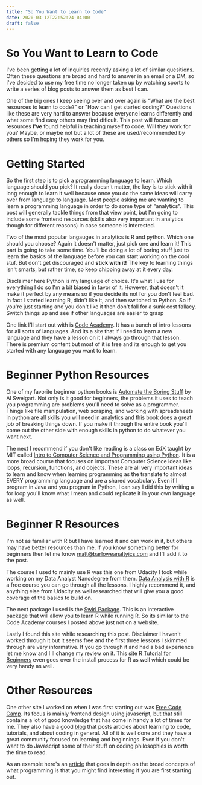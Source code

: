 ```yaml
---
title: "So You Want to Learn to Code"
date: 2020-03-12T22:52:24-04:00
draft: false
---
```


# So You Want to Learn to Code

I've been getting a lot of inquiries recently asking a lot of similar quesitions.
Often these questions are broad and hard to answer in an email or a DM, so I've decided
to use my free time no longer taken up by watching sports to write a series of blog
posts to answer them as best I can.

One of the big ones I keep seeing over and over again is "What are the best resources to
learn to code?" or "How can I get started coding?" Questions like these are very hard to answer
because everyone learns differently and what some find easy others may find dificult. This post
will focuse on resources **I've** found helpful in teaching myself to code. Will they work for you?
Maybe, or maybe not but a lot of these are used/recommended by others so I'm hoping they
work for you.

# Getting Started

So the first step is to pick a programming language to learn. Which language should you pick?
It really doesn't matter, the key is to stick with it long enough to learn it well because once
you do the same ideas will carry over from language to language. Most people asking me are wanting
to learn a programming language in order to do some type of "analytics". This post will generally
tackle things from that view point, but I'm going to include some frontend resources
(skills also very important in analytics though for different reasons) in case someone
is interested.

Two of the most popular langauges in analytics is R and python. Which one should you choose?
Again it doesn't matter, just pick one and learn it! This part is going to take some time.
You'll be doing a lot of boring stuff just to learn the basics of the language before you can
start working on the cool stuf. But don't get discouraged and **stick with it!** The key to learning
things isn't smarts, but rather time, so keep chipping away at it every day.

Disclaimer here Python is my language of choice. It's what I use for everything I do so I'm a bit biased
in favor of it. However, that doesn't it make it perfect by any means so if you decide its not for you don't
feel bad. In fact I started learning R, didn't like it, and then switched to Python. So if you're just starting
and you don't like it then don't fall for a sunk cost fallacy. Switch things up and see if other languages
are easier to grasp

One link I'll start out with is [Code Academy](https://www.codecademy.com/). It has a bunch of intro
lessons for all sorts of languages. And its a site that if I need to learn a new language and they have
a lesson on it I always go through that lesson. There is premium content but most of it is free and
its enough to get you started with any language you want to learn.

# Beginner Python Resources

One of my favorite beginner python books is [Automate the Boring Stuff](https://automatetheboringstuff.com/)
by Al Sweigart. Not only is it good for beginners, the problems it uses to teach you programming are problems
you'll need to solve as a programmer. Things like file manipulation, web scraping, and working with
spreadsheets in python are all skills you will need in analytics and this book does a great job of
breaking things down. If you make it through the entire book you'll come out the other side with
enough skills in python to do whatever you want next.

The next I recommend if you don't like reading is a class on EdX taught by MIT called
[Intro to Computer Science and Programming using Python](https://www.edx.org/course/introduction-to-computer-science-and-programming-7).
It is a more broad course that focuses on important Computer Science ideas like loops,
recursion, functions, and objects. These are all very important ideas to learn and know when
learning programming as the translate to almost EVERY programming language and are a shared
vocabulary. Even if I program in Java and you program in Python, I can say I did this by
writing a for loop you'll know what I mean and could replicate it in your own language as well.

# Beginner R Resources

I'm not as familiar with R but I have learned it and can work in it, but others may have better
resources than me. If you know something better for beginners then let me know matt@barloweanaltyics.com
and I'll add it to the post.

The course I used to mainly use R was this one from Udacity I took while working on my Data Analyst
Nanodegree from them. [Data Analysis with R](https://www.udacity.com/course/data-analysis-with-r--ud651) is
a free course you can go through all the lessons. I highly recommend it, and anything else from Udacity as well
researched that will give you a good coverage of the basics to build on.

The next package I used is the [Swirl Package](https://swirlstats.com/). This is an interactive package that
will allow you to learn R while running R. So its similar to the Code Academy courses I posted above just
not on a website.

Lastly I found this site while researching this post. Disclaimer I haven't worked through it but it seems free
and the first three lessons I skimmed through are very informative. If you go through it and had a bad experience
let me know and I'll change my review on it. This site [R Tutorial for Beginners](https://www.guru99.com/r-tutorial.html)
even goes over the install process for R as well which could be very handy as well.

# Other Resources

One other site I worked on when I was first starting out was [Free Code Camp](https://www.freecodecamp.org/).
Its focus is mainly frontend design using javascript, but that still contains a lot of good knowledge that
has come in handy a lot of times for me. They also have a good [blog](https://www.freecodecamp.org/news/)
that posts articles about learning to code, tutorials, and about coding in general. All of it is well done
and they have a great community focused on learning and beginnings. Even if you don't want to do Javascript
some of their stuff on coding philosophies is worth the time to read.

As an example here's an [article](https://www.freecodecamp.org/news/a-gentler-introduction-to-programming-1f57383a1b2c/)
that goes in depth on the broad concepts of what programming is that you
might find interesting if you are first starting out.
